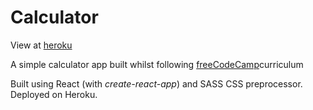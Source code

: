 <h1>Calculator</h1>
<p>View at <a href="https://calculator-fcc.herokuapp.com/">heroku</a></p>
<p>A simple calculator app built whilst following <a href="https://www.freecodecamp.org/">freeCodeCamp</a>curriculum</p>
<p>Built using React (with <i>create-react-app</i>) and SASS CSS preprocessor. Deployed on Heroku.</p>
